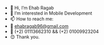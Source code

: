 - 👋 Hi, I’m Ehab Ragab
- 👀 I’m interested in Mobile Development 
- 📫 How to reach me:
- 📧 ehabragab96@gmail.com
- 📲 (+2) 01113662310 && (+2) 01009923204
- 😊 Thank you.

